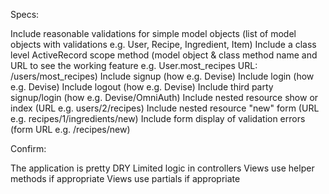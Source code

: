 Specs:

<!-- Using Ruby on Rails for the project -->
<!-- Include at least one has_many relationship (x has_many y; e.g. User has_many Recipes) -->
<!-- Include at least one belongs_to relationship (x belongs_to y; e.g. Post belongs_to User) -->
<!-- Include at least two has_many through relationships (x has_many y through z; e.g. Recipe has_many Items through Ingredients) -->
<!-- Include at least one many-to-many relationship (x has_many y through z, y has_many x through z; e.g. Recipe has_many Items through Ingredients, Item has_many Recipes through Ingredients) -->
<!-- The "through" part of the has_many through includes at least one user submittable attribute, that is to say, some attribute other than its foreign keys that can be submitted by the app's user (attribute_name e.g. ingredients.quantity) -->
Include reasonable validations for simple model objects (list of model objects with validations e.g. User, Recipe, Ingredient, Item)
Include a class level ActiveRecord scope method (model object & class method name and URL to see the working feature e.g. User.most_recipes URL: /users/most_recipes) <!-- most answered question?-->
Include signup (how e.g. Devise)
Include login (how e.g. Devise)
Include logout (how e.g. Devise)
Include third party signup/login (how e.g. Devise/OmniAuth)
Include nested resource show or index (URL e.g. users/2/recipes)
Include nested resource "new" form (URL e.g. recipes/1/ingredients/new)
Include form display of validation errors (form URL e.g. /recipes/new)

Confirm:

The application is pretty DRY
Limited logic in controllers
Views use helper methods if appropriate
Views use partials if appropriate